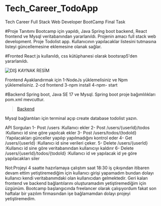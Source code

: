 # Tech_Career_TodoApp
 Tech Career Full Stack Web Developer BootCamp Final Task


 #Proje Tanıtımı
 Bootcamp için yapıldı, Java Spring boot backend, React frontend ve Mysql veritabanından yararlanıldı. Projenin amacı full stack web development.
 Proje Todolist app. Kullanıcının yapılacaklar listesini tutmasına listeyi güncellemesine eklemesine olanak sağlar.

 #Fronted
 React js kullanıldı, css kütüphanesi olarak bootsrap5'den yararlanıldı.
 
 ![DIŞ KAYNAK RESİM](https://imgur.com/gallery/oXDhS1f)

 Frontend Ayaklandırmak için 
 1-NodeJs yüklemelisiniz ve Npm yüklemelisiniz.
 2-cd frontend
 3-npm install
 4-npm- start


 #Backend
 Spring boot, Java SE 17 ve Mysql. Spring boot proje bağımlılıkları pom.xml mevcuttur.
 
<blockquote class="imgur-embed-pub" lang="en" data-id="a/WO9ASfo"  ><a href="//imgur.com/a/WO9ASfo">Backend</a></blockquote><script async src="//s.imgur.com/min/embed.js" charset="utf-8"></script>

  Mysql bağlantıları için terminal açıp create database todolist yazın.

API Sorguları
1- Post /users :Kullanıcı ekler
2- Post /users/{userId}/todos :Kullanıcı id sine göre yapılcak ekler
3- Post /users/todos/{todoId} :Yapılacakları günceller yapılıp yapılmadığını kontrol eder
4- Get /users/{userId} :Kullanıcı id sine verileri çeker.
5- Delete /users/{userId} :Kullanıcı id sine göre veritabanından kullanıcıyı kaldırır
6- Delete /users/{userId}/todos/{todoId} :Kullanıcı id ve yapılacak id ye göre yapılacakları siler


Not:Projeyi 4 saatte hazırlamaya çalıştım saat 18:30 iş çıkışından itibaren devam ettim yetiştiremediğim için kullanıcı girişi yapamadım bundan dolayı kullanıcı kendi veritabanımdaki olan kullanıcıdan gelmektedir. Geri kalan frontend ve backend bağlantılarını oluşturamadım yetiştiremediğim için üzgünüm. Bootcamp başlangıcında freelancer olarak çalışıyordum fakat son haftalar bir yazılım firmasından işe bağlamamdan dolayı projeyi yetiştiremedim.
